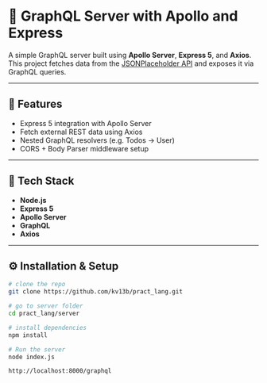 # 🚀 GraphQL Server with Apollo and Express

A simple GraphQL server built using **Apollo Server**, **Express 5**, and **Axios**.  
This project fetches data from the [JSONPlaceholder API](https://jsonplaceholder.typicode.com/) and exposes it via GraphQL queries.

---

## 📂 Features
- Express 5 integration with Apollo Server  
- Fetch external REST data using Axios  
- Nested GraphQL resolvers (e.g. Todos → User)  
- CORS + Body Parser middleware setup  

---

## 🧩 Tech Stack
- **Node.js**
- **Express 5**
- **Apollo Server**
- **GraphQL**
- **Axios**

---

## ⚙️ Installation & Setup

```bash
# clone the repo
git clone https://github.com/kv13b/pract_lang.git

# go to server folder
cd pract_lang/server

# install dependencies
npm install

# Run the server
node index.js

http://localhost:8000/graphql

